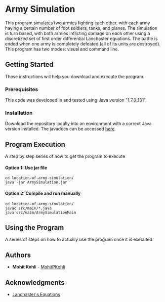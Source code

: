 # Army Simulation

This program simulates two armies fighting each other, with each army having a certain number of foot soldiers, tanks, and planes. The simulation is turn based, with both armies inflicting damage on each other using a discretized set of first order differential Lanchaster equations. The battle is ended when one army is completely defeated (all of its units are destroyed). This program has two modes: visual and command line. 

## Getting Started

These instructions will help you download and execute the program.

### Prerequisites

This code was developed in and tested using Java version "1.7.0_131". 

### Installation

Download the repository locally into an environment with a correct Java version installed. The javadocs can be accessed [here](docs/index.html). 
 
## Program Execution

A step by step series of how to get the program to execute

#### Option 1: Use jar file

```
cd location-of-army-simulation/
java -jar ArmySimulation.jar 
```

#### Option 2: Compile and run manually

```
cd location-of-army-simulation/
javac src/main/*.java
java src/main/ArmySimulationMain
```

## Using the Program

A series of steps on how to actually use the program once it is executed.

## Authors

* **Mohit Kohli** - [MohitPKohli](https://github.com/MohitPKohli/)


## Acknowledgments

* [Lanchaster's Equations](https://en.wikipedia.org/wiki/Lanchester's_laws)

